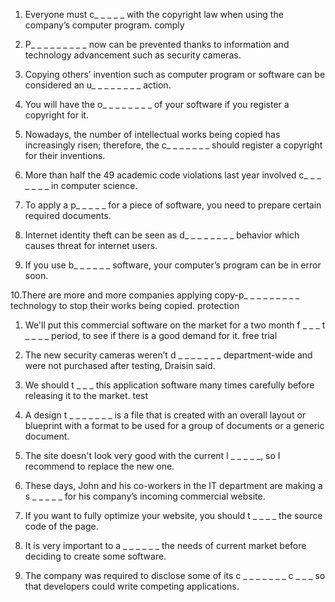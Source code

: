1. Everyone must c_ _ _ _ _ with the copyright law when using the company’s computer program.
    comply
2. P_ _ _ _ _ _ _ _ _ now can be prevented thanks to information and technology advancement such as security cameras.

3. Copying others’ invention such as computer program or software can be considered an u_ _ _ _ _ _ _ _ action.

4. You will have the o_ _ _ _ _ _ _ _ of your software if you register a copyright for it.

5. Nowadays, the number of intellectual works being copied has increasingly risen; therefore, the c_ _ _ _ _ _ _ should register a copyright for their inventions.

6. More than half the 49 academic code violations last year involved c_ _ _ _ _ _ _ in computer science.

7. To apply a p_ _ _ _ _ for a piece of software, you need to prepare certain required documents.

8. Internet identity theft can be seen as d_ _ _ _ _ _ _ _ behavior which causes threat for internet users.

9. If you use b_ _ _ _ _ _ software, your computer’s program can be in error soon.

10.There are more and more companies applying copy-p_ _ _ _ _ _ _ _ _ technology to stop their works being copied.
    protection
1. We'll put this commercial software on the market for a two month f _ _ _ t _ _ _ _ period, to see if there is a good demand for it.
    free trial
2. The new security cameras weren’t d _ _ _ _ _ _ _ department-wide and were not purchased after testing, Draisin said. 
    
3. We should t _ _ _ this application software many times carefully before releasing it to the market. 
    test
4. A design t _ _ _ _ _ _ _ is a file that is created with an overall layout or blueprint with a format to be used for a group of documents or a generic document. 
6. The site doesn't look very good with the current l _ _ _ _ _, so I recommend to replace the new one. 

7. These days, John and his co-workers in the IT department are making a s _ _ _ _ _ for his company’s incoming commercial website. 

8. If you want to fully optimize your website, you should t _ _ _ _ the source code of the page. 

9. It is very important to a _ _ _ _ _ _ the needs of current market before deciding to create some software. 

10. The company was required to disclose some of its c _ _ _ _ _ _ _ c _ _ _ so that developers could write competing applications. 

